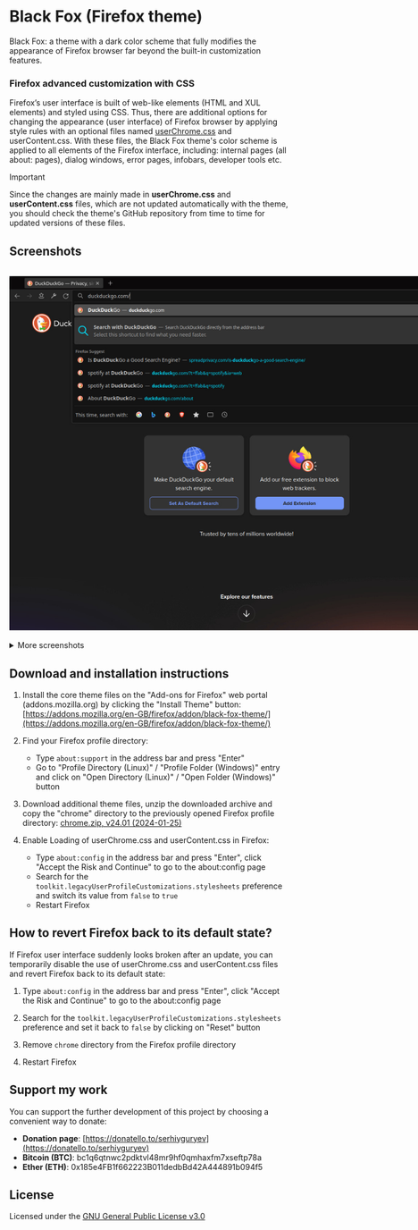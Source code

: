 # Black Fox (Firefox theme)

Black Fox: a theme with a dark color scheme that fully modifies the appearance of Firefox browser far beyond the built-in customization features.

### Firefox advanced customization with CSS

Firefox’s user interface is built of web-like elements (HTML and XUL elements) and styled using CSS. Thus, there are additional options for changing the appearance (user interface) of Firefox browser by applying style rules with an optional files named [userChrome.css](https://www.userchrome.org/) and userContent.css. With these files, the Black Fox theme's color scheme is applied to all elements of the Firefox interface, including: internal pages (all about: pages), dialog windows, error pages, infobars, developer tools etc.

> [!IMPORTANT]
> Since the changes are mainly made in **userChrome.css** and **userContent.css** files, which are not updated automatically with the theme, you should check the theme's GitHub repository from time to time for updated versions of these files.

## Screenshots

<img src="assets/screenshots/0854628.jpg" alt="Black Fox: a theme with a dark color scheme that fully modifies the appearance of Firefox browser far beyond the built-in customization features" style="display: inline-block; margin: 15px 0 15px 0; max-width: 850px">

<details>
<summary>More screenshots</summary>

<img src="assets/screenshots/0854647.jpg" alt="Black Fox: a theme with a dark color scheme that fully modifies the appearance of Firefox browser far beyond the built-in customization features" style="display: inline-block; margin: 15px 0 15px 0; max-width: 850px">

<img src="assets/screenshots/0854710.jpg" alt="Black Fox: a theme with a dark color scheme that fully modifies the appearance of Firefox browser far beyond the built-in customization features" style="display: inline-block; margin: 15px 0 15px 0; max-width: 850px">

<img src="assets/screenshots/0854727.jpg" alt="Black Fox: a theme with a dark color scheme that fully modifies the appearance of Firefox browser far beyond the built-in customization features" style="display: inline-block; margin: 15px 0 15px 0; max-width: 850px">

<img src="assets/screenshots/0854745.jpg" alt="Black Fox: a theme with a dark color scheme that fully modifies the appearance of Firefox browser far beyond the built-in customization features" style="display: inline-block; margin: 15px 0 15px 0; max-width: 850px">

<img src="assets/screenshots/0854805.jpg" alt="Black Fox: a theme with a dark color scheme that fully modifies the appearance of Firefox browser far beyond the built-in customization features" style="display: inline-block; margin: 15px 0 15px 0; max-width: 850px">

<img src="assets/screenshots/0854821.jpg" alt="Black Fox: a theme with a dark color scheme that fully modifies the appearance of Firefox browser far beyond the built-in customization features" style="display: inline-block; margin: 15px 0 15px 0; max-width: 850px">

<img src="assets/screenshots/0854837.jpg" alt="Black Fox: a theme with a dark color scheme that fully modifies the appearance of Firefox browser far beyond the built-in customization features" style="display: inline-block; margin: 15px 0 15px 0; max-width: 850px">

<img src="assets/screenshots/0854854.jpg" alt="Black Fox: a theme with a dark color scheme that fully modifies the appearance of Firefox browser far beyond the built-in customization features" style="display: inline-block; margin: 15px 0 15px 0; max-width: 850px">

<img src="assets/screenshots/0854911.jpg" alt="Black Fox: a theme with a dark color scheme that fully modifies the appearance of Firefox browser far beyond the built-in customization features" style="display: inline-block; margin: 15px 0 15px 0; max-width: 850px">

<img src="assets/screenshots/0854928.jpg" alt="Black Fox: a theme with a dark color scheme that fully modifies the appearance of Firefox browser far beyond the built-in customization features" style="display: inline-block; margin: 15px 0 15px 0; max-width: 850px">

<img src="assets/screenshots/0854946.jpg" alt="Black Fox: a theme with a dark color scheme that fully modifies the appearance of Firefox browser far beyond the built-in customization features" style="display: inline-block; margin: 15px 0 15px 0; max-width: 850px">
</details>

## Download and installation instructions

1. Install the core theme files on the "Add-ons for Firefox" web portal (addons.mozilla.org) by clicking the "Install Theme" button: [https://addons.mozilla.org/en-GB/firefox/addon/black-fox-theme/](https://addons.mozilla.org/en-GB/firefox/addon/black-fox-theme/)

2. Find your Firefox profile directory:
    - Type `about:support` in the address bar and press "Enter"
    - Go to "Profile Directory (Linux)" / "Profile Folder (Windows)" entry and click on "Open Directory (Linux)" / "Open Folder (Windows)" button

3. Download additional theme files, unzip the downloaded archive and copy the "chrome" directory to the previously opened Firefox profile directory: [chrome.zip, v24.01 (2024-01-25)](https://github.com/serhiyguryev/black-fox-theme/releases/download/v24.01/chrome.zip)

4. Enable Loading of userChrome.css and userContent.css in Firefox:
    - Type `about:config` in the address bar and press "Enter", click "Accept the Risk and Continue" to go to the about:config page
    - Search for the `toolkit.legacyUserProfileCustomizations.stylesheets` preference and switch its value from `false` to `true`
    - Restart Firefox

## How to revert Firefox back to its default state?

If Firefox user interface suddenly looks broken after an update, you can temporarily disable the use of userChrome.css and userContent.css files and revert Firefox back to its default state:

1. Type `about:config` in the address bar and press "Enter", click "Accept the Risk and Continue" to go to the about:config page

2. Search for the `toolkit.legacyUserProfileCustomizations.stylesheets` preference and set it back to `false` by clicking on "Reset" button

3. Remove `chrome` directory from the Firefox profile directory

4. Restart Firefox

## Support my work

You can support the further development of this project by choosing a convenient way to donate:

* **Donation page**: [https://donatello.to/serhiyguryev](https://donatello.to/serhiyguryev)
* **Bitcoin (BTC)**: bc1q6qtnwc2pdktvl48mr9hf0qmhaxfm7xseftp78a
* **Ether (ETH)**: 0x185e4FB1f662223B011dedbBd42A444891b094f5

## License

Licensed under the [GNU General Public License v3.0](https://github.com/serhiyguryev/black-fox-theme/blob/main/LICENSE)
